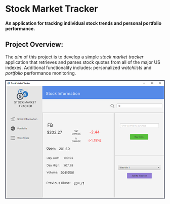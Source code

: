 # Stock Market Tracker

#### An application for tracking individual stock trends and personal portfolio performance. 

## Project Overview:
The *aim* of this project is to develop a simple *stock market tracker* application that retrieves and parses stock quotes from all of the major US indexes. 
Additional functionality includes: personalized *watchlists* and *portfolio* performance monitoring. 

![](screenshots/Main.PNG)

